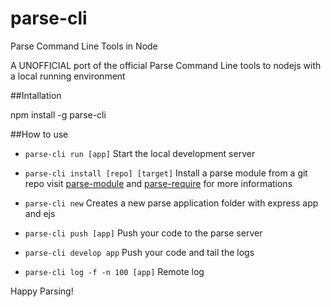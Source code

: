 parse-cli
=========

Parse Command Line Tools in Node

A UNOFFICIAL port of the official Parse Command Line tools to nodejs with a local running environment

##Intallation

npm install -g parse-cli


##How to use

- `parse-cli run [app]` Start the local development server

- `parse-cli install [repo] [target]` Install a parse module from a git repo visit [parse-module](https://github.com/flovilmart/parse-module) and [parse-require](https://github.com/flovilmart/parse-require) for more informations

- `parse-cli new` Creates a new parse application folder with express app and ejs

- `parse-cli push [app]` Push your code to the parse server

- `parse-cli develop app` Push your code and tail the logs

- `parse-cli log -f -n 100 [app]` Remote log






Happy Parsing!



 


